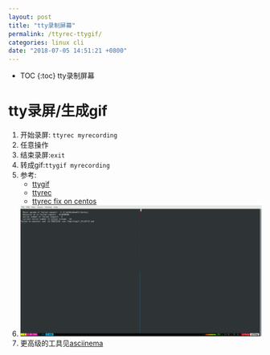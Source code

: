 ```yaml
---
layout: post
title: "tty录制屏幕"
permalink: /ttyrec-ttygif/
categories: linux cli
date: "2018-07-05 14:51:21 +0800"
---
```


* TOC
{:toc}
tty录制屏幕

# tty录屏/生成gif

1. 开始录屏: ```ttyrec myrecording```
2. 任意操作
3. 结束录屏:```exit```
4. 转成gif:```ttygif myrecording```
5. 参考:
    * [ttygif](https://github.com/icholy/ttygif)
    * [ttyrec](http://0xcc.net/ttyrec/)
    * [ttyrec fix on centos](https://github.com/mjording/ttyrec/issues/3)
6. ![Demo](/images/tty.gif)
7. 更高级的工具见[asciinema](https://asciinema.org/)
